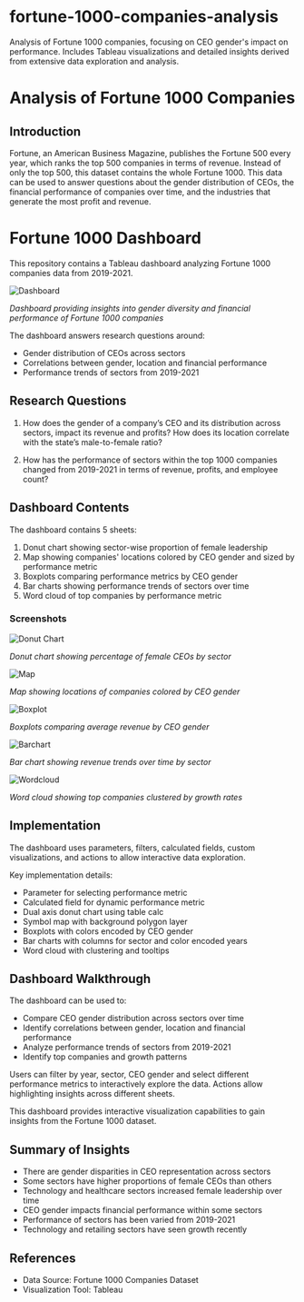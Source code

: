 # fortune-1000-companies-analysis
Analysis of Fortune 1000 companies, focusing on CEO gender's impact on performance. Includes Tableau visualizations and detailed insights derived from extensive data exploration and analysis.

# Analysis of Fortune 1000 Companies

## Introduction
Fortune, an American Business Magazine, publishes the Fortune 500 every year, which ranks the top 500 companies in terms of revenue. Instead of only the top 500, this dataset contains the whole Fortune 1000. This data can be used to answer questions about the gender distribution of CEOs, the financial performance of companies over time, and the industries that generate the most profit and revenue.

# Fortune 1000 Dashboard

This repository contains a Tableau dashboard analyzing Fortune 1000 companies data from 2019-2021.

![Dashboard](images/dashboard.png)

*Dashboard providing insights into gender diversity and financial performance of Fortune 1000 companies*

The dashboard answers research questions around:

- Gender distribution of CEOs across sectors
- Correlations between gender, location and financial performance
- Performance trends of sectors from 2019-2021

## Research Questions

1. How does the gender of a company’s CEO and its distribution across sectors, impact its revenue and profits? How does its location correlate with the state’s male-to-female ratio?

2. How has the performance of sectors within the top 1000 companies changed from 2019-2021 in terms of revenue, profits, and employee count?

## Dashboard Contents 

The dashboard contains 5 sheets:

1. Donut chart showing sector-wise proportion of female leadership  
2. Map showing companies' locations colored by CEO gender and sized by performance metric
3. Boxplots comparing performance metrics by CEO gender 
4. Bar charts showing performance trends of sectors over time
5. Word cloud of top companies by performance metric

### Screenshots 

![Donut Chart](images/donut.png)

*Donut chart showing percentage of female CEOs by sector*

![Map](images/map.png)

*Map showing locations of companies colored by CEO gender*

![Boxplot](images/boxplot.png) 

*Boxplots comparing average revenue by CEO gender* 

![Barchart](images/barchart.png)

*Bar chart showing revenue trends over time by sector*

![Wordcloud](images/wordcloud.png)

*Word cloud showing top companies clustered by growth rates*


## Implementation

The dashboard uses parameters, filters, calculated fields, custom visualizations, and actions to allow interactive data exploration. 

Key implementation details:

- Parameter for selecting performance metric
- Calculated field for dynamic performance metric  
- Dual axis donut chart using table calc
- Symbol map with background polygon layer    
- Boxplots with colors encoded by CEO gender
- Bar charts with columns for sector and color encoded years   
- Word cloud with clustering and tooltips

## Dashboard Walkthrough  

The dashboard can be used to:

- Compare CEO gender distribution across sectors over time
- Identify correlations between gender, location and financial performance  
- Analyze performance trends of sectors from 2019-2021
- Identify top companies and growth patterns   

Users can filter by year, sector, CEO gender and select different performance metrics to interactively explore the data. Actions allow highlighting insights across different sheets.

This dashboard provides interactive visualization capabilities to gain insights from the Fortune 1000 dataset.

## Summary of Insights

- There are gender disparities in CEO representation across sectors  
- Some sectors have higher proportions of female CEOs than others
- Technology and healthcare sectors increased female leadership over time
- CEO gender impacts financial performance within some sectors 
- Performance of sectors has been varied from 2019-2021
- Technology and retailing sectors have seen growth recently

## References
- Data Source: Fortune 1000 Companies Dataset
- Visualization Tool: Tableau
